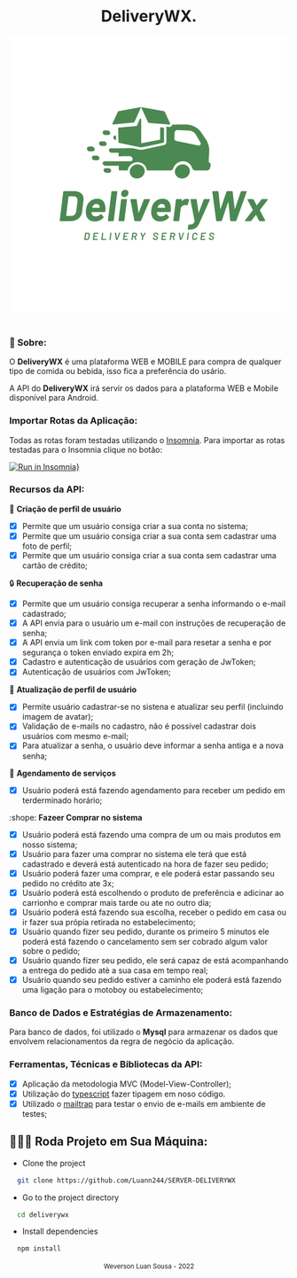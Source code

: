 <h1 align="center"> DeliveryWX.</h1>

<div align="center">
  <img src="logo.png">
</div>

<br/>

### 🎯 Sobre:

O **DeliveryWX** é uma plataforma WEB e MOBILE para compra de qualquer tipo de comida ou bebida, isso fica a preferência do usário.

A API do **DeliveryWX** irá servir os dados para a plataforma WEB e Mobile disponível para Android.

### Importar Rotas da Aplicação:

Todas as rotas foram testadas utilizando o [Insomnia](https://insomnia.rest/download/). Para importar as rotas testadas para o Insomnia clique no botão:

[![Run in Insomnia}](https://insomnia.rest//run.svg)](https://insomnia.rest/run/?label=GoBarn)

### Recursos da API:

:busts_in_silhouette: **Criação de perfil de usuário**

- [x] Permite que um usuário consiga criar a sua conta no sistema;
- [x] Permite que um usuário consiga criar a sua conta sem cadastrar uma foto de perfil;
- [x] Permite que um usuário consiga criar a sua conta sem cadastrar uma cartão de crédito;

:lock: **Recuperação de senha**

- [x] Permite que um usuário consiga recuperar a senha informando o e-mail cadastrado;
- [x] A API envia para o usuário um e-mail con instruções de recuperação de senha;
- [x] A API envia um link com token por e-mail para resetar a senha e por segurança o token enviado expira em 2h;
- [x] Cadastro e autenticação de usuários com geração de JwToken;
- [x] Autenticação de usuários com JwToken;

:busts_in_silhouette: **Atualização de perfil de usuário**

- [x] Permite usuário cadastrar-se no sistena e atualizar seu perfil (incluindo imagem de avatar);
- [x] Validação de e-mails no cadastro, não é possível cadastrar dois usuários com mesmo e-mail;
- [x] Para atualizar a senha, o usuário deve informar a senha antiga e a nova senha;

:date: **Agendamento de serviços**

- [x] Usuário poderá está fazendo agendamento para receber um pedido em terderminado horário;

:shope: **Fazeer Comprar no sistema**

- [x] Usuário poderá está fazendo uma compra de um ou mais produtos em nosso sistema;
- [x] Usuário para fazer uma comprar no sistema ele terá que está cadastrado e deverá está autenticado na hora de fazer seu pedido;
- [x] Usuário poderá fazer uma comprar, e ele poderá estar passando seu pedido no crédito ate 3x;
- [x] Usuário poderá está escolhendo o produto de preferência e adicinar ao carrionho e comprar mais tarde ou ate no outro dia;
- [x] Usuário poderá está fazendo sua escolha, receber o pedido em casa ou ir fazer sua própia retirada no estabelecimento;
- [x] Usuário quando fizer seu pedido, durante os primeiro 5 minutos ele poderá está fazendo o cancelamento sem ser cobrado algum valor sobre o pedido;
- [x] Usuário quando fizer seu pedido, ele será capaz de está acompanhando a entrega do pedido atè a sua casa em tempo real;
- [x] Usuário quando seu pedido estiver a caminho ele poderá está fazendo uma ligação para o motoboy ou estabelecimento;

### Banco de Dados e Estratégias de Armazenamento:

Para banco de dados, foi utilizado o **Mysql** para armazenar os dados que envolvem relacionamentos da regra de negócio da aplicação.

### Ferramentas, Técnicas e Bibliotecas da API:

- [x] Aplicação da metodologia MVC (Model-View-Controller);
- [x] Utilização do [typescript](https://github.com/microsoft/tsyringe) fazer tipagem em noso código.
- [x] Utilizado o [mailtrap](https://mailtrap.io/) para testar o envio de e-mails em ambiente de testes;

## 👨🏻‍💻 Roda Projeto em Sua Máquina:

- Clone the project

```bash
  git clone https://github.com/Luann244/SERVER-DELIVERYWX
```

- Go to the project directory

```bash
  cd deliverywx
```

- Install dependencies

```bash
  npm install
```

<div align="center">
  <small>Weverson Luan Sousa - 2022</small>
</div>
